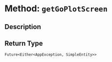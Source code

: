 # Method: `getGoPlotScreen`

## Description



## Return Type
`Future<Either<AppException, SimpleEntity>>`

